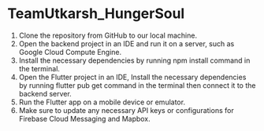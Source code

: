 # TeamUtkarsh_HungerSoul
1) Clone the repository from GitHub to our local machine.
2) Open the backend project in an IDE and run it on a server, such as Google Cloud Compute Engine.
3) Install the necessary dependencies by running npm install command in the terminal.
5) Open the Flutter project in an IDE, Install the necessary dependencies by running flutter pub get command in the terminal then connect it to the backend server.
6) Run the Flutter app on a mobile device or emulator.
7) Make sure to update any necessary API keys or configurations for Firebase Cloud Messaging and Mapbox. 
